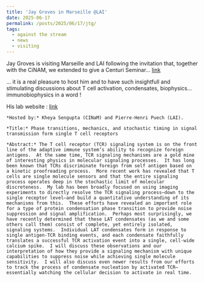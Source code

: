 ```yaml
---
title: 'Jay Groves in Marseille @LAI'
date: 2025-06-17
permalink: /posts/2025/06/17/jtg/
tags:
  - against the stream
  - news
  - visiting
---
```


Jay Groves is visiting Marseille and LAI following the invitation that, together with the CiNAM, we extended to give a Centuri Seminar... [link](https://centuri-livingsystems.org/centuri-seminars/)

... it is a real pleasure to host him and to have such insightfull and stimulating discussions about T cell activation, condensates, biophysics... immunobiophysics in a word !

His lab website :  [link](http://groveslab.cchem.berkeley.edu/)



    *Hosted by:* Kheya Sengupta (CINaM) and Pierre-Henri Puech (LAI).

    *Title:* Phase transitions, mechanics, and stochastic timing in signal transmission form single T cell receptors
     
    *Abstract:* The T cell receptor (TCR) signaling system is on the front line of the adaptive immune system’s ability to recognize foreign antigens.  At the same time, TCR signaling mechanisms are a gold mine of interesting physics in molecular signaling processes.  It has long been known that TCRs discriminate foreign from self antigen based on  a kinetic proofreading process.  More recent work has revealed that T cells are single molecule sensors and that the entire signaling process operates deep in the stochastic limit of molecular discreteness.  My lab has been broadly focused on using imaging experiments to directly resolve the TCR signaling process–down to the single receptor level–and build a quantitative understanding of its mechanisms from this.  These efforts have revealed an important role for a type of protein condensation phase transition to provide noise suppression and signal amplification.  Perhaps most surprisingly, we have recently determined that these LAT condensates (as we and some others call them) consist of complete, yet entirely isolated, signaling systems.  Individual LAT condensates form in response to single antigen-TCR binding events, and each condensate faithfully translates a successful TCR activation event into a single, cell-wide calcium spike.  I will discuss these observations and our interpretation of how they provide a signaling mechanism with unique capabilities to suppress noise while achieving single molecule sensitivity.  I will also discuss even newer results from our efforts to track the process of condensate nucleation by activated TCR–essentially watching the cellular decision to activate in real time.
